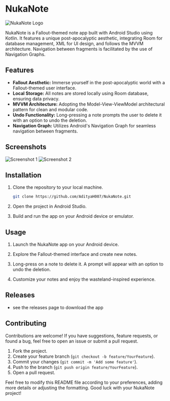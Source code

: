 # NukaNote

![NukaNote Logo](https://i.ibb.co/McGHgb0/Fallout-Pip-Boy.png)


NukaNote is a Fallout-themed note app built with Android Studio using Kotlin. It features a unique post-apocalyptic aesthetic, integrating Room for database management, XML for UI design, and follows the MVVM architecture. Navigation between fragments is facilitated by the use of Navigation Graphs.

## Features

- **Fallout Aesthetic:** Immerse yourself in the post-apocalyptic world with a Fallout-themed user interface.
- **Local Storage:** All notes are stored locally using Room database, ensuring data privacy.
- **MVVM Architecture:** Adopting the Model-View-ViewModel architectural pattern for clean and modular code.
- **Undo Functionality:** Long-pressing a note prompts the user to delete it with an option to undo the deletion.
- **Navigation Graph:** Utilizes Android's Navigation Graph for seamless navigation between fragments.

## Screenshots

![Screenshot 1](https://i.ibb.co/GtkGsH0/photo-2024-03-02-11-57-06.jpg)
![Screenshot 2](https://i.ibb.co/h1LWPTM/photo-2024-03-02-11-57-09.jpg)

## Installation

1. Clone the repository to your local machine.

    ```bash
    git clone https://github.com/AdityaH007/NukaNote.git
    ```

2. Open the project in Android Studio.

3. Build and run the app on your Android device or emulator.

## Usage

1. Launch the NukaNote app on your Android device.

2. Explore the Fallout-themed interface and create new notes.

3. Long-press on a note to delete it. A prompt will appear with an option to undo the deletion.

4. Customize your notes and enjoy the wasteland-inspired experience.

## Releases

- see the releases page to download the app

## Contributing

Contributions are welcome! If you have suggestions, feature requests, or found a bug, feel free to open an issue or submit a pull request.

1. Fork the project.
2. Create your feature branch (`git checkout -b feature/YourFeature`).
3. Commit your changes (`git commit -m 'Add some feature'`).
4. Push to the branch (`git push origin feature/YourFeature`).
5. Open a pull request.


Feel free to modify this README file according to your preferences, adding more details or adjusting the formatting. Good luck with your NukaNote project!
